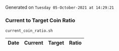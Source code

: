 Generated on `Tuesday 05-October-2021 at 14:29:21`

### Current to Target Coin Ratio
`current_coin_ratio.sh`

Date|Current|Target|Ratio
---|---|---|---
